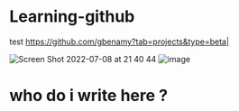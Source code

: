 # Learning-github
test
https://github.com/gbenamy?tab=projects&type=beta|

![Screen Shot 2022-07-08 at 21 40 44](https://user-images.githubusercontent.com/24626396/178051538-4bba2efc-752c-4564-805e-fdad832816fe.png)
![image](https://user-images.githubusercontent.com/24626396/178051562-f0a0d633-fd8f-4c02-8554-e4b7170a80d7.png)





# who do i write here ?
